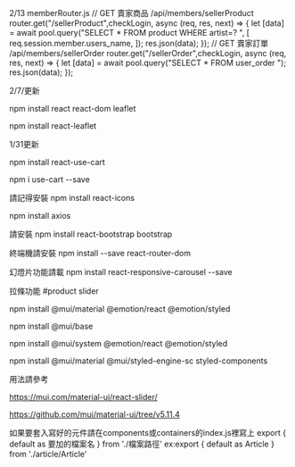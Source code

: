 2/13  memberRouter.js
// GET  賣家商品 /api/members/sellerProduct
router.get("/sellerProduct",checkLogin, async (req, res, next) => {
  let [data] = await pool.query("SELECT * FROM product WHERE artist=? ", [
    req.session.member.users_name,
  ]);
  res.json(data);
});
// GET  賣家訂單 /api/members/sellerOrder
router.get("/sellerOrder",checkLogin, async (req, res, next) => {
  let [data] = await pool.query("SELECT * FROM user_order ");
  res.json(data);
});


2/7/更新

npm install react react-dom leaflet

npm install react-leaflet

1/31更新

npm install react-use-cart

npm i use-cart --save

請記得安裝 npm install react-icons

npm install axios

請安裝 npm install react-bootstrap bootstrap

終端機請安裝 npm install --save react-router-dom

幻燈片功能請載 npm install react-responsive-carousel --save

拉條功能 #product slider

npm install @mui/material @emotion/react @emotion/styled

npm install @mui/base

npm install @mui/system @emotion/react @emotion/styled

npm install @mui/material @mui/styled-engine-sc styled-components



用法請參考

https://mui.com/material-ui/react-slider/

https://github.com/mui/material-ui/tree/v5.11.4


如果要套入寫好的元件請在components或containers的index.js裡寫上 export { default as 要加的檔案名 } from './檔案路徑' ex:export { default as Article } from './article/Article'

